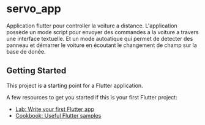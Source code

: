 # servo_app

Application flutter pour controller la voiture a distance.
L'application possède un mode script pour envoyer des commandes a la voiture a travers une interface textuelle.
Et un mode autoatique qui permet de detecter des panneau et démarrer le voiture en écoutant le changement de champ sur la base de donée.
## Getting Started

This project is a starting point for a Flutter application.

A few resources to get you started if this is your first Flutter project:

- [Lab: Write your first Flutter app](https://flutter.dev/docs/get-started/codelab)
- [Cookbook: Useful Flutter samples](https://flutter.dev/docs/cookbook)

